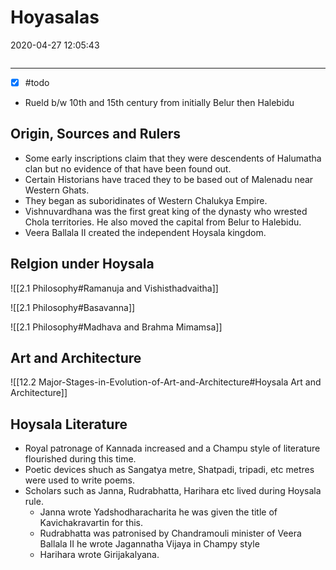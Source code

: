 # Hoyasalas
2020-04-27 12:05:43
```toc
```
---

- [x] #todo 
-  Rueld b/w 10th and 15th century from initially Belur then Halebidu

## Origin, Sources and Rulers 
- Some early inscriptions claim that they were descendents of Halumatha clan but no evidence of that have been found out.
- Certain Historians have traced they to be based out of Malenadu near Western Ghats.
- They began as suboridinates of Western Chalukya Empire.
- Vishnuvardhana was the first great king of the dynasty who wrested Chola territories. He also moved the capital from Belur to Halebidu.
- Veera Ballala II created the independent Hoysala kingdom. 


## Relgion under Hoysala

![[2.1 Philosophy#Ramanuja and Vishisthadvaitha]]

![[2.1 Philosophy#Basavanna]]

![[2.1 Philosophy#Madhava and Brahma Mimamsa]]

## Art and Architecture 

![[12.2 Major-Stages-in-Evolution-of-Art-and-Architecture#Hoysala Art and Architecture]]

## Hoysala Literature
- Royal patronage of Kannada increased and a Champu style of literature flourished during this time.
- Poetic devices shuch as Sangatya metre, Shatpadi, tripadi, etc metres were used to write poems.
- Scholars such as Janna, Rudrabhatta, Harihara etc lived during Hoysala rule.
	- Janna wrote Yadshodharacharita he was given the title of Kavichakravartin for this.
	- Rudrabhatta was patronised by Chandramouli minister of Veera Ballala II he wrote Jagannatha Vijaya in Champy style
	- Harihara wrote Girijakalyana.